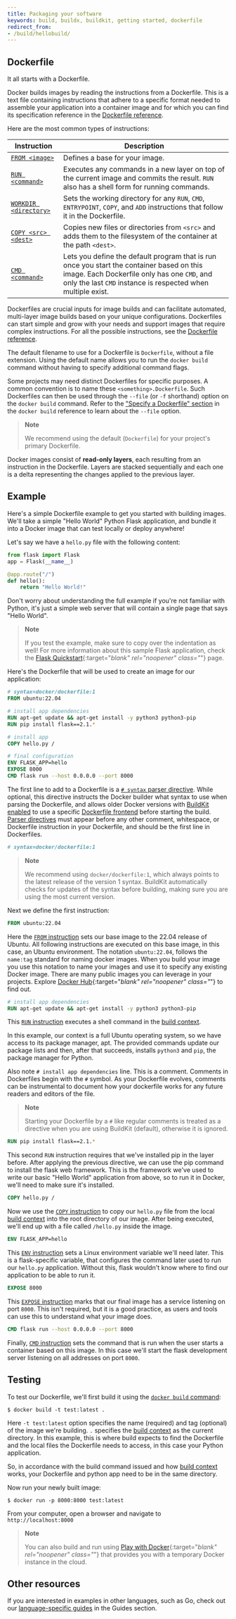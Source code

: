 ```yaml
---
title: Packaging your software
keywords: build, buildx, buildkit, getting started, dockerfile
redirect_from:
- /build/hellobuild/
---
```


## Dockerfile

It all starts with a Dockerfile.

Docker builds images by reading the instructions from a Dockerfile. This is a
text file containing instructions that adhere to a specific format needed to
assemble your application into a container image and for which you can find
its specification reference in the [Dockerfile reference](../../engine/reference/builder.md).

Here are the most common types of instructions:

| Instruction                                                        | Description                                                                                                                                                                                              |
|--------------------------------------------------------------------|----------------------------------------------------------------------------------------------------------------------------------------------------------------------------------------------------------|
| [`FROM <image>`](../../engine/reference/builder.md#from)           | Defines a base for your image.                                                                                                                                                                           |
| [`RUN <command>`](../../engine/reference/builder.md#run)           | Executes any commands in a new layer on top of the current image and commits the result. `RUN` also has a shell form for running commands.                                                               |
| [`WORKDIR <directory>`](../../engine/reference/builder.md#workdir) | Sets the working directory for any `RUN`, `CMD`, `ENTRYPOINT`, `COPY`, and `ADD` instructions that follow it in the Dockerfile.                                                                          |
| [`COPY <src> <dest>`](../../engine/reference/builder.md#copy)      | Copies new files or directories from `<src>` and adds them to the filesystem of the container at the path `<dest>`.                                                                                      |
| [`CMD <command>`](../../engine/reference/builder.md#cmd)           | Lets you define the default program that is run once you start the container based on this image. Each Dockerfile only has one `CMD`, and only the last `CMD` instance is respected when multiple exist. |

Dockerfiles are crucial inputs for image builds and can facilitate automated,
multi-layer image builds based on your unique configurations. Dockerfiles can
start simple and grow with your needs and support images that require complex
instructions. For all the possible instructions, see the [Dockerfile reference](../../engine/reference/builder.md).

The default filename to use for a Dockerfile is `Dockerfile`, without a file
extension. Using the default name allows you to run the `docker build` command
without having to specify additional command flags.

Some projects may need distinct Dockerfiles for specific purposes. A common
convention is to name these `<something>.Dockerfile`. Such Dockerfiles can then
be used through the `--file` (or `-f` shorthand) option on the `docker build` command.
Refer to the ["Specify a Dockerfile" section](../../engine/reference/commandline/build.md#specify-a-dockerfile--f)
in the `docker build` reference to learn about the `--file` option.

> **Note**
>
> We recommend using the default (`Dockerfile`) for your project's primary
> Dockerfile.

Docker images consist of **read-only layers**, each resulting from an
instruction in the Dockerfile. Layers are stacked sequentially and each one is
a delta representing the changes applied to the previous layer.

## Example

Here's a simple Dockerfile example to get you started with building images.
We'll take a simple "Hello World" Python Flask application, and bundle it into
a Docker image that can test locally or deploy anywhere!

Let's say we have a `hello.py` file with the following content:

```python
from flask import Flask
app = Flask(__name__)

@app.route("/")
def hello():
    return "Hello World!"
```

Don't worry about understanding the full example if you're not familiar with
Python, it's just a simple web server that will contain a single page that
says "Hello World".

> **Note** 
>
> If you test the example, make sure to copy over the indentation as well! For
> more information about this sample Flask application, check the
> [Flask Quickstart](https://flask.palletsprojects.com/en/2.1.x/quickstart/){:target="_blank" rel="noopener" class="_"}
> page.

Here's the Dockerfile that will be used to create an image for our application:

```dockerfile
# syntax=docker/dockerfile:1
FROM ubuntu:22.04

# install app dependencies
RUN apt-get update && apt-get install -y python3 python3-pip
RUN pip install flask==2.1.*

# install app
COPY hello.py /

# final configuration
ENV FLASK_APP=hello
EXPOSE 8000
CMD flask run --host 0.0.0.0 --port 8000
```

The first line to add to a Dockerfile is a [`# syntax` parser directive](../../engine/reference/builder.md#syntax).
While optional, this directive instructs the Docker builder what syntax to use
when parsing the Dockerfile, and allows older Docker versions with [BuildKit enabled](../buildkit/index.md#getting-started)
to use a specific [Dockerfile frontend](../buildkit/dockerfile-frontend.md)
before starting the build. [Parser directives](../../engine/reference/builder.md/#parser-directives)
must appear before any other comment, whitespace, or Dockerfile instruction in
your Dockerfile, and should be the first line in Dockerfiles.

```dockerfile
# syntax=docker/dockerfile:1
```

> **Note**
>
> We recommend using `docker/dockerfile:1`, which always points to the latest
> release of the version 1 syntax. BuildKit automatically checks for updates of
> the syntax before building, making sure you are using the most current version.

Next we define the first instruction:

```dockerfile
FROM ubuntu:22.04
```

Here the [`FROM` instruction](../../engine/reference/builder.md#from) sets our
base image to the 22.04 release of Ubuntu. All following instructions are
executed on this base image, in this case, an Ubuntu environment. The notation
`ubuntu:22.04`, follows the `name:tag` standard for naming docker images. When
you build your image you use this notation to name your images and use it to
specify any existing Docker image. There are many public images you can
leverage in your projects. Explore [Docker Hub](https://hub.docker.com/search?image_filter=official&q=&type=image){:target="_blank" rel="noopener" class="_"}
to find out.

```dockerfile
# install app dependencies
RUN apt-get update && apt-get install -y python3 python3-pip
```

This [`RUN` instruction](../../engine/reference/builder.md#run) executes a shell
command in the [build context](context.md).

In this example, our context is a full Ubuntu operating system, so we have
access to its package manager, apt. The provided commands update our package
lists and then, after that succeeds, installs `python3` and `pip`, the package
manager for Python.

Also note `# install app dependencies` line. This is a comment. Comments in
Dockerfiles begin with the `#` symbol. As your Dockerfile evolves, comments can
be instrumental to document how your dockerfile works for any future readers
and editors of the file.

> **Note**
>
> Starting your Dockerfile by a `#` like regular comments is treated as a
> directive when you are using BuildKit (default), otherwise it is ignored.

```dockerfile
RUN pip install flask==2.1.*
```

This second `RUN` instruction requires that we've installed pip in the layer
before. After applying the previous directive, we can use the pip command to
install the flask web framework. This is the framework we've used to write
our basic "Hello World" application from above, so to run it in Docker, we'll
need to make sure it's installed.

```dockerfile
COPY hello.py /
```

Now we use the [`COPY` instruction](../../engine/reference/builder.md#copy) to
copy our `hello.py` file from the local [build context](context.md) into the
root directory of our image. After being executed, we'll end up with a file
called `/hello.py` inside the image.

```dockerfile
ENV FLASK_APP=hello
```

This [`ENV` instruction](../../engine/reference/builder.md#env) sets a Linux
environment variable we'll need later. This is a flask-specific variable,
that configures the command later used to run our `hello.py` application.
Without this, flask wouldn't know where to find our application to be able to
run it.

```dockerfile
EXPOSE 8000
```

This [`EXPOSE` instruction](../../engine/reference/builder.md#expose) marks that
our final image has a service listening on port `8000`. This isn't required,
but it is a good practice, as users and tools can use this to understand what
your image does.

```dockerfile
CMD flask run --host 0.0.0.0 --port 8000
```

Finally, [`CMD` instruction](../../engine/reference/builder.md#cmd) sets the
command that is run when the user starts a container based on this image. In
this case we'll start the flask development server listening on all addresses
on port `8000`.

## Testing

To test our Dockerfile, we'll first build it using the [`docker build` command](../../engine/reference/commandline/build.md):

```console
$ docker build -t test:latest .
```

Here `-t test:latest` option specifies the name (required) and tag (optional)
of the image we're building. `.` specifies the [build context](context.md) as
the current directory. In this example, this is where build expects to find the
Dockerfile and the local files the Dockerfile needs to access, in this case
your Python application.

So, in accordance with the build command issued and how [build context](context.md)
works, your Dockerfile and python app need to be in the same directory.

Now run your newly built image:

```console
$ docker run -p 8000:8000 test:latest
```

From your computer, open a browser and navigate to `http://localhost:8000`

> **Note**
>
> You can also build and run using [Play with Docker](https://labs.play-with-docker.com){:target="_blank" rel="noopener" class="_"}
> that provides you with a temporary Docker instance in the cloud.

## Other resources

If you are interested in examples in other languages, such as Go, check out
our [language-specific guides](../../language/index.md) in the Guides section.
